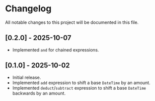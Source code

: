 ﻿# Changelog

All notable changes to this project will be documented in this file.

## [0.2.0] - 2025-10-07

- Implemented `and` for chained expressions.

## [0.1.0] - 2025-10-02

- Initial release.
- Implemented `add` expression to shift a base `DateTime` by an amount.
- Implemented `deduct`/`subtract` expression to shift a base `DateTime` backwards by an amount.
